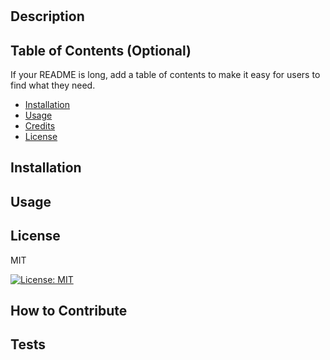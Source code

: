 # 
## Description


## Table of Contents (Optional)
If your README is long, add a table of contents to make it easy for users to find what they need.

- [Installation](#installation)
- [Usage](#usage)
- [Credits](#credits)
- [License](#license)

## Installation


## Usage


## License
MIT

[![License: MIT](https://img.shields.io/badge/License-MIT-yellow.svg)](https://opensource.org/licenses/MIT)

## How to Contribute

## Tests

